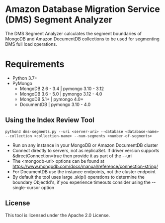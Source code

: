# Amazon Database Migration Service (DMS) Segment Analyzer

The DMS Segment Analyzer calculates the segment boundaries of MongoDB and Amazon DocumentDB collections to be used for segmenting DMS full load operations.

# Requirements
 - Python 3.7+
 - PyMongo
   - MongoDB 2.6 - 3.4 | pymongo 3.10 - 3.12
   - MongoDB 3.6 - 5.0 | pymongo 3.12 - 4.0
   - MongoDB 5.1+      | pymongo 4.0+
   - DocumentDB        | pymongo 3.10 - 4.0

## Using the Index Review Tool
`python3 dms-segments.py --uri <server-uri> --database <database-name> --collection <collection-name> --num-segments <number-of-segments>`

- Run on any instance in your MongoDB or Amazon DocumentDB cluster
- Connect directly to servers, not as replicaSet. If driver version supports &directConnection=true then provide it as part of the --uri
- The \<mongodb-uri> options can be found at https://www.mongodb.com/docs/manual/reference/connection-string/ 
- For DocumentDB use the instance endpoints, not the cluster endpoint
- By default the tool uses large .skip() operations to determine the boundary ObjectId's, if you experience timeouts consider using the --single-cursor option

## License
This tool is licensed under the Apache 2.0 License. 

